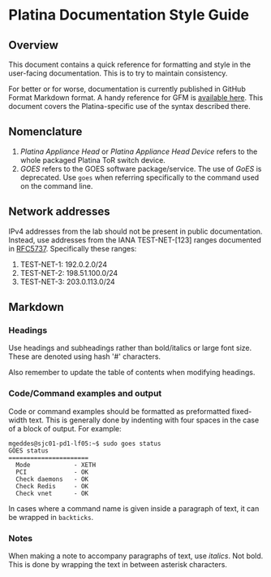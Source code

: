 # Platina Documentation Style Guide

## Overview

This document contains a quick reference for formatting and style in the user-facing documentation. This is to try to maintain consistency.

For better or for worse, documentation is currently published in GitHub Format Markdown format. A handy reference for GFM is [available here](https://github.com/adam-p/markdown-here/wiki/Markdown-Cheatsheet). This document covers the Platina-specific use of the syntax described there.

## Nomenclature

1. *Platina Appliance Head* or *Platina Appliance Head Device* refers to the whole packaged Platina ToR switch device.
1. *GOES* refers to the GOES software package/service. The use of *GoES* is deprecated. Use `goes` when referring specifically to the command used on the command line.

## Network addresses

IPv4 addresses from the lab should not be present in public documentation. Instead, use addresses from the IANA TEST-NET-[123] ranges documented in [RFC5737](https://tools.ietf.org/html/rfc5737). Specifically these ranges:

1. TEST-NET-1: 192.0.2.0/24
1. TEST-NET-2: 198.51.100.0/24
1. TEST-NET-3: 203.0.113.0/24

## Markdown

### Headings

Use headings and subheadings rather than bold/italics or large font size. These are denoted using hash '#' characters.

Also remember to update the table of contents when modifying headings.

### Code/Command examples and output

Code or command examples should be formatted as preformatted fixed-width text. This is generally done by indenting with four spaces in the case of a block of output. For example:

    mgeddes@sjc01-pd1-lf05:~$ sudo goes status
    GOES status
    ======================
      Mode            - XETH
      PCI             - OK
      Check daemons   - OK
      Check Redis     - OK
      Check vnet      - OK

In cases where a command name is given inside a paragraph of text, it can be wrapped in `backticks`.

### Notes

When making a note to accompany paragraphs of text, use *italics*. Not bold. This is done by wrapping the text in between asterisk characters.

